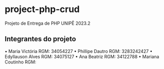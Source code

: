 # project-php-crud

Projeto de Entrega de PHP UNIPÊ 2023.2
 

## Integrantes do projeto

<div style="flex-direction:collum; display:flex">
• Maria Victória RGM: 34054227
• Phillipe Dautro RGM: 3283242427
• Edyllauson Alves RGM: 34075127
• Ana Beatriz RGM: 34122788
• Mariana Coutinho RGM:

</div>


